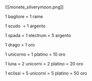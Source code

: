
![[monete_silverymoon.png]]

1 bagliore = 1 rame

1 scudo  = 1 argento

1 spada = 1 electrum = 5 argento

1 drago = 1 oro

1 unicorno = 1 platino = 10 oro

1 luna = 2 unicorni = 2 platino = 20 oro

1 eclissi = 5 unicorni = 5 platino = 50 oro